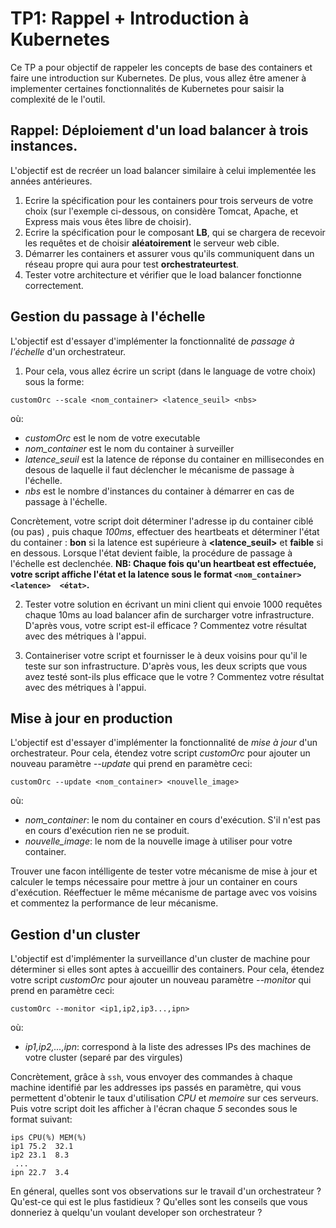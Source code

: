 # TP1: Rappel + Introduction à Kubernetes

Ce TP a pour objectif de rappeler les concepts de base des containers et faire une introduction sur Kubernetes.
De plus, vous allez être amener à implementer certaines fonctionnalités de Kubernetes pour saisir la complexité de le l'outil.

## Rappel: Déploiement d'un load balancer à trois instances.

L'objectif est de recréer un load balancer similaire à celui implementée les années antérieures.

1. Ecrire la spécification pour les containers pour trois serveurs de votre choix (sur l'exemple ci-dessous, on considère Tomcat, Apache, et Express mais vous êtes libre de choisir).
2. Ecrire la spécification pour le composant **LB**, qui se chargera de recevoir les requêtes et de choisir **aléatoirement** le serveur web cible.
3. Démarrer les containers et assurer vous qu'ils communiquent dans un réseau propre qui aura pour test **orchestrateurtest**.
4. Tester votre architecture et vérifier que le load balancer fonctionne correctement.

## Gestion du passage à l'échelle 

L'objectif est d'essayer d'implémenter la fonctionnalité de *passage à l'échelle* d'un orchestrateur.
1. Pour cela, vous allez écrire un script (dans le language de votre choix) sous la forme: 

`customOrc --scale <nom_container> <latence_seuil> <nbs>`

où:

- *customOrc* est le nom de votre executable
- *nom_container* est le nom du container à surveiller 
- *latence_seuil* est la latence de réponse du container en millisecondes en desous de laquelle il faut déclencher le mécanisme de passage à l'échelle.
- *nbs* est le nombre d'instances du container à démarrer en cas de passage à l'échelle.

Concrètement, votre script doit déterminer l'adresse ip du container ciblé (ou pas) , puis chaque *100ms*, effectuer des heartbeats et déterminer l'état du container : **bon** si la latence
  est supérieure à **<latence_seuil>** et **faible** si en dessous.
  Lorsque l'état devient faible, la procédure de passage à l'échelle est declenchée.
  **NB: Chaque fois qu'un heartbeat est effectuée, votre script affiche l'état et la latence sous le format `<nom_container>  <latence>  <état>`.**
  
  2. Tester votre solution en écrivant un mini client qui envoie 1000 requêtes chaque 10ms au load balancer afin de surcharger votre infrastructure.
  D'après vous, votre script est-il efficace ? Commentez votre résultat avec des métriques à l'appui.
  
  3. Containeriser votre script et fournisser le à deux voisins pour qu'il le teste sur son infrastructure.
  D'après vous, les deux scripts que vous avez testé sont-ils plus efficace que le votre ? Commentez votre résultat avec des métriques à l'appui. 
  
  ## Mise à jour en production
  
  L'objectif est d'essayer d'implémenter la fonctionnalité de *mise à jour* d'un orchestrateur.
  Pour cela, étendez votre script *customOrc* pour ajouter un nouveau paramètre *--update* qui prend en paramètre ceci:
  
  `customOrc --update <nom_container> <nouvelle_image>`
  
  où:
  
  - *nom_container*: le nom du container en cours d'exécution. S'il n'est pas en cours d'exécution rien ne se produit.
  - *nouvelle_image*: le nom de la nouvelle image à utiliser pour votre container.

Trouver une facon intélligente de tester votre mécanisme de mise à jour et calculer le temps nécessaire pour mettre à jour un container en cours d'exécution.
Réeffectuer le même mécanisme de partage avec vos voisins et commentez la performance de leur mécanisme.

## Gestion d'un cluster 

L'objectif est d'implémenter la surveillance d'un cluster de machine pour déterminer si elles sont aptes à accueillir des containers.
Pour cela, étendez votre script *customOrc* pour ajouter un nouveau paramètre *--monitor* qui prend en paramètre ceci:

`customOrc --monitor <ip1,ip2,ip3...,ipn>`

où:

- *ip1,ip2,...,ipn*: correspond à la liste des adresses IPs des machines de votre cluster (separé par des virgules)

Concrètement, grâce à `ssh`, vous envoyer des commandes à chaque machine identifié par les addresses ips passés en paramètre, qui vous permettent d'obtenir le taux d'utilisation *CPU* et *memoire* sur ces serveurs.
Puis votre script doit les afficher à l'écran chaque *5* secondes sous le format suivant:

```
ips CPU(%) MEM(%)
ip1 75.2  32.1
ip2 23.1  8.3
 ...
ipn 22.7  3.4
```

En géneral, quelles sont vos observations sur le travail d'un orchestrateur ? Qu'est-ce qui est le plus fastidieux ? Qu'elles sont les conseils que vous donneriez à quelqu'un voulant developer son orchestrateur ?

